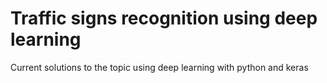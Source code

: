# Traffic signs recognition using deep learning

Current solutions to the topic using deep learning with python and keras
